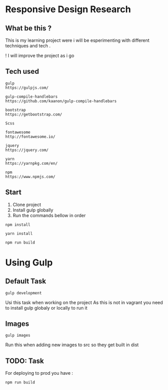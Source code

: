 Responsive Design Research
===========================

What be this ?
------------------

This is my learning project were i will be esperimenting with different techniques and tech .

! I will improve the project as i go


Tech used
------------

```
gulp
https://gulpjs.com/
```

```
gulp-compile-handlebars
https://github.com/kaanon/gulp-compile-handlebars
```

```
bootstrap
https://getbootstrap.com/
```

```
Scss
```

```
fontawesome
http://fontawesome.io/
```

```
jquery
https://jquery.com/
```

```
yarn
https://yarnpkg.com/en/
```

```
npm
https://www.npmjs.com/
```


Start
------------

1. Clone project 
2. Install gulp globally
3. Run the commands bellow in order


```
npm install
```
```
yarn install 
```
```
npm run build
```


Using Gulp
==========


Default Task
------------
```
gulp development
```

Usi this task when working on the project
As this is not in vagrant you need to install gulp globaly or locally to run it

Images
------------
```
gulp images
```

Run this when adding new images to src so they get built in dist


TODO: Task
------------

For deploying to prod you have : 
```
npm run build
```
